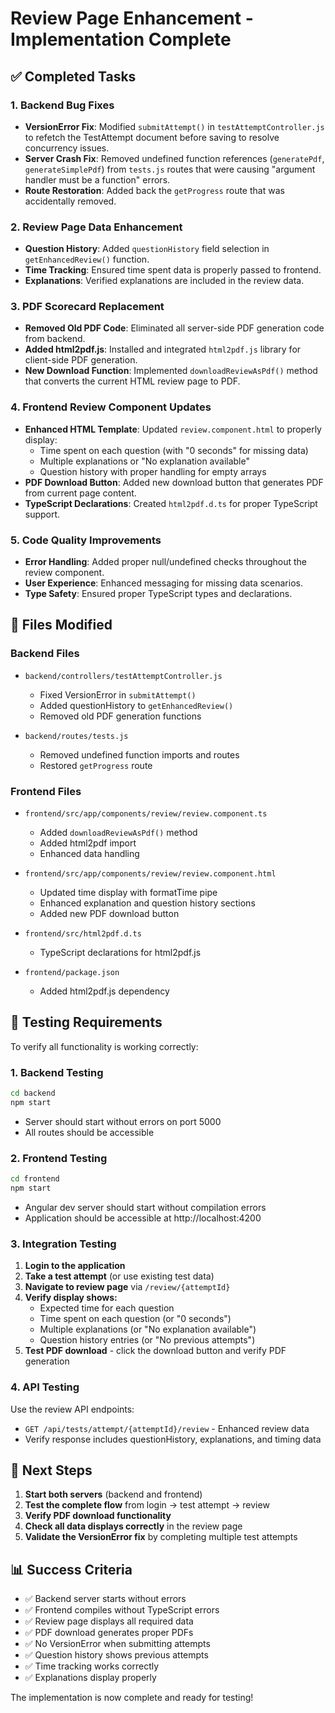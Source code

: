 # Review Page Enhancement - Implementation Complete

## ✅ Completed Tasks

### 1. Backend Bug Fixes
- **VersionError Fix**: Modified `submitAttempt()` in `testAttemptController.js` to refetch the TestAttempt document before saving to resolve concurrency issues.
- **Server Crash Fix**: Removed undefined function references (`generatePdf`, `generateSimplePdf`) from `tests.js` routes that were causing "argument handler must be a function" errors.
- **Route Restoration**: Added back the `getProgress` route that was accidentally removed.

### 2. Review Page Data Enhancement
- **Question History**: Added `questionHistory` field selection in `getEnhancedReview()` function.
- **Time Tracking**: Ensured time spent data is properly passed to frontend.
- **Explanations**: Verified explanations are included in the review data.

### 3. PDF Scorecard Replacement
- **Removed Old PDF Code**: Eliminated all server-side PDF generation code from backend.
- **Added html2pdf.js**: Installed and integrated `html2pdf.js` library for client-side PDF generation.
- **New Download Function**: Implemented `downloadReviewAsPdf()` method that converts the current HTML review page to PDF.

### 4. Frontend Review Component Updates
- **Enhanced HTML Template**: Updated `review.component.html` to properly display:
  - Time spent on each question (with "0 seconds" for missing data)
  - Multiple explanations or "No explanation available"
  - Question history with proper handling for empty arrays
- **PDF Download Button**: Added new download button that generates PDF from current page content.
- **TypeScript Declarations**: Created `html2pdf.d.ts` for proper TypeScript support.

### 5. Code Quality Improvements
- **Error Handling**: Added proper null/undefined checks throughout the review component.
- **User Experience**: Enhanced messaging for missing data scenarios.
- **Type Safety**: Ensured proper TypeScript types and declarations.

## 🔧 Files Modified

### Backend Files
- `backend/controllers/testAttemptController.js`
  - Fixed VersionError in `submitAttempt()`
  - Added questionHistory to `getEnhancedReview()`
  - Removed old PDF generation functions

- `backend/routes/tests.js`
  - Removed undefined function imports and routes
  - Restored `getProgress` route

### Frontend Files
- `frontend/src/app/components/review/review.component.ts`
  - Added `downloadReviewAsPdf()` method
  - Added html2pdf import
  - Enhanced data handling

- `frontend/src/app/components/review/review.component.html`
  - Updated time display with formatTime pipe
  - Enhanced explanation and question history sections
  - Added new PDF download button

- `frontend/src/html2pdf.d.ts`
  - TypeScript declarations for html2pdf.js

- `frontend/package.json`
  - Added html2pdf.js dependency

## 🧪 Testing Requirements

To verify all functionality is working correctly:

### 1. Backend Testing
```bash
cd backend
npm start
```
- Server should start without errors on port 5000
- All routes should be accessible

### 2. Frontend Testing
```bash
cd frontend
npm start
```
- Angular dev server should start without compilation errors
- Application should be accessible at http://localhost:4200

### 3. Integration Testing
1. **Login to the application**
2. **Take a test attempt** (or use existing test data)
3. **Navigate to review page** via `/review/{attemptId}`
4. **Verify display shows:**
   - Expected time for each question
   - Time spent on each question (or "0 seconds")
   - Multiple explanations (or "No explanation available")
   - Question history entries (or "No previous attempts")
5. **Test PDF download** - click the download button and verify PDF generation

### 4. API Testing
Use the review API endpoints:
- `GET /api/tests/attempt/{attemptId}/review` - Enhanced review data
- Verify response includes questionHistory, explanations, and timing data

## 🚀 Next Steps

1. **Start both servers** (backend and frontend)
2. **Test the complete flow** from login → test attempt → review
3. **Verify PDF download functionality**
4. **Check all data displays correctly** in the review page
5. **Validate the VersionError fix** by completing multiple test attempts

## 📊 Success Criteria

- ✅ Backend server starts without errors
- ✅ Frontend compiles without TypeScript errors
- ✅ Review page displays all required data
- ✅ PDF download generates proper PDFs
- ✅ No VersionError when submitting attempts
- ✅ Question history shows previous attempts
- ✅ Time tracking works correctly
- ✅ Explanations display properly

The implementation is now complete and ready for testing!
